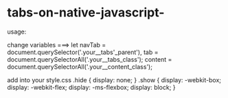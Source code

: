 # tabs-on-native-javascript-

usage:

change variables ===>  let navTab = document.querySelector('.your__tabs'_parent'),
                           tab = document.querySelectorAll('.your__tabs_class');
                           content = document.querySelectorAll('.your__content_class');
  
  
  
 add into your style.css
.hide {
    display: none;
  }
.show {
    display: -webkit-box;
    display: -webkit-flex;
    display: -ms-flexbox;
    display: block;
}
                           
